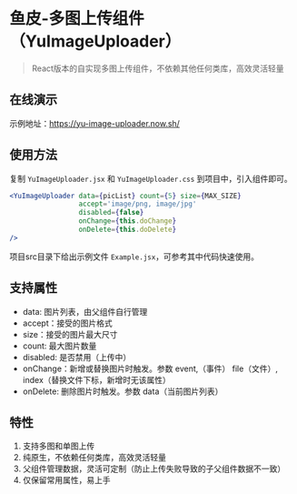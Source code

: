 # 鱼皮-多图上传组件（YuImageUploader）
> React版本的自实现多图上传组件，不依赖其他任何类库，高效灵活轻量

## 在线演示
示例地址：https://yu-image-uploader.now.sh/

## 使用方法 
复制 `YuImageUploader.jsx` 和 `YuImageUploader.css` 到项目中，引入组件即可。
```jsx harmony
<YuImageUploader data={picList} count={5} size={MAX_SIZE} 
                 accept='image/png, image/jpg'
                 disabled={false}
                 onChange={this.doChange} 
                 onDelete={this.doDelete}
/>
```

项目src目录下给出示例文件 `Example.jsx`，可参考其中代码快速使用。


## 支持属性
- data: 图片列表，由父组件自行管理
- accept：接受的图片格式
- size：接受的图片最大尺寸
- count: 最大图片数量
- disabled: 是否禁用（上传中）
- onChange：新增或替换图片时触发。参数 event,（事件） file（文件）, index（替换文件下标，新增时无该属性）
- onDelete: 删除图片时触发。参数 data（当前图片列表）

## 特性
1. 支持多图和单图上传
1. 纯原生，不依赖任何类库，高效灵活轻量
1. 父组件管理数据，灵活可定制（防止上传失败导致的子父组件数据不一致）
1. 仅保留常用属性，易上手
